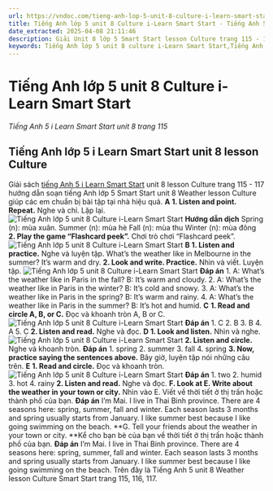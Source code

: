 ```yaml
---
url: https://vndoc.com/tieng-anh-lop-5-unit-8-culture-i-learn-smart-start-338602
title: Tiếng Anh lớp 5 unit 8 Culture i-Learn Smart Start - Tiếng Anh 5 i Learn Smart Start unit 8 trang 115 - VnDoc.com
date_extracted: 2025-04-08 21:11:46
description: Giải Unit 8 lớp 5 Smart Start lesson Culture trang 115 - 117 giúp các em học sinh chuẩn bị kiến thức trọng tâm hiệu quả.
keywords: Tiếng Anh lớp 5 unit 8 culture i-Learn Smart Start,Tiếng Anh lớp 5 unit 8 culture,tiếng anh lớp 5 i learn smart start unit 8 culture,Tiếng Anh 5 i learn smart start unit 8 culture,unit 8 lớp 5 smart start,tiếng anh 5 smart start unit 8 culture,tiếng anh lớp 5 smart start unit 8,unit 8 culture lớp 5,unit 8 lớp 5 culture,Tiếng Anh lớp 5 unit 8 culture trang 115,tiếng anh lớp 5 unit 8 weather culture,tiếng anh 5 unit 8 weather culture
---
```


# Tiếng Anh lớp 5 unit 8 Culture i-Learn Smart Start
 _Tiếng Anh 5 i Learn Smart Start unit 8 trang 115_
## Tiếng Anh lớp 5 i Learn Smart Start unit 8 lesson Culture
Giải  sách [tiếng Anh 5 i Learn Smart Start](<https://vndoc.com/giai-bai-tap-i-learn-smart-start5>) unit 8 lesson Culture trang 115 - 117 hướng dẫn soạn tiếng Anh lớp 5 Smart Start unit 8 Weather lesson Culture giúp các em chuẩn bị bài tập tại nhà hiệu quả.
**A**
**1\. Listen and point. Repeat.** Nghe và chỉ. Lặp lại.
![Tiếng Anh lớp 5 unit 8 Culture i-Learn Smart Start](https://i.vdoc.vn/data/image/2025/03/15/tieng-anh-lop-5-unit-8-culture-i-learn-smart-start-1.png)
**Hướng dẫn dịch**
Spring \(n\): mùa xuân.
Summer \(n\): mùa hè
Fall \(n\): mùa thu
Winter \(n\): mùa đông
**2\. Play the game “Flashcard peek”.** Chơi trò chơi “Flashcard peek”.
![Tiếng Anh lớp 5 unit 8 Culture i-Learn Smart Start](https://i.vdoc.vn/data/image/2025/03/15/tieng-anh-lop-5-unit-8-culture-i-learn-smart-start-2.png)
**B**
**1\. Listen and practice.** Nghe và luyện tập.
What’s the weather like in Melbourne in the summer?
It’s warm and dry.
**2\. Look and write. Practice.** Nhìn và viết. Luyện tập.
![Tiếng Anh lớp 5 unit 8 Culture i-Learn Smart Start](https://i.vdoc.vn/data/image/2025/03/15/tieng-anh-lop-5-unit-8-culture-i-learn-smart-start-3.png)
**Đáp án**
1.
A: What’s the weather like in Paris in the fall?
B: It’s warm and cloudy.
2.
A: What’s the weather like in Paris in the winter?
B: It’s cold and snowy.
3.
A: What’s the weather like in Paris in the spring?
B: It’s warm and rainy.
4.
A: What’s the weather like in Paris in the summer?
B: It’s hot and humid.
**C**
**1\. Read and circle A, B, or C.** Đọc và khoanh tròn A, B or C.
![Tiếng Anh lớp 5 unit 8 Culture i-Learn Smart Start](https://i.vdoc.vn/data/image/2025/03/15/tieng-anh-lop-5-unit-8-culture-i-learn-smart-start-4.png)
**Đáp án**
1\. C
2\. B
3\. B
4\. A
5\. C
**2\. Listen and read.** Nghe và đọc.
**D**
**1\. Look and listen.** Nhìn và nghe.
![Tiếng Anh lớp 5 unit 8 Culture i-Learn Smart Start](https://i.vdoc.vn/data/image/2025/03/15/tieng-anh-lop-5-unit-8-culture-i-learn-smart-start-5.png)
**2\. Listen and circle.** Nghe và khoanh tròn.
**Đáp án**
1\. spring
2\. summer
3\. fall
4\. spring
**3\. Now, practice saying the sentences above.** Bây giờ, luyện tập nói những câu trên.
**E**
**1\. Read and circle.** Đọc và khoanh tròn.
![Tiếng Anh lớp 5 unit 8 Culture i-Learn Smart Start](https://i.vdoc.vn/data/image/2025/03/15/tieng-anh-lop-5-unit-8-culture-i-learn-smart-start-6.png)
**Đáp án**
1\. two
2\. humid
3\. hot
4\. rainy
**2\. Listen and read.** Nghe và đọc.
**F. Look at E. Write about the weather in your town or city.** Nhìn vào E. Viết về thời tiết ở thị trấn hoặc thành phố của bạn.
**Đáp án**
I’m Mai. I live in Thai Binh province. There are 4 seasons here: spring, summer, fall and winter. Each season lasts 3 months and spring usually starts from January. I like summer best because I like going swimming on the beach.
**G. Tell your friends about the weather in your town or city. **Kể cho bạn bè của bạn về thời tiết ở thị trấn hoặc thành phố của bạn.
**Đáp án**
I’m Mai. I live in Thai Binh province. There are 4 seasons here: spring, summer, fall and winter. Each season lasts 3 months and spring usually starts from January. I like summer best because I like going swimming on the beach.
Trên đây là Tiếng Anh 5 unit 8 Weather lesson Culture Smart Start trang 115, 116, 117.
